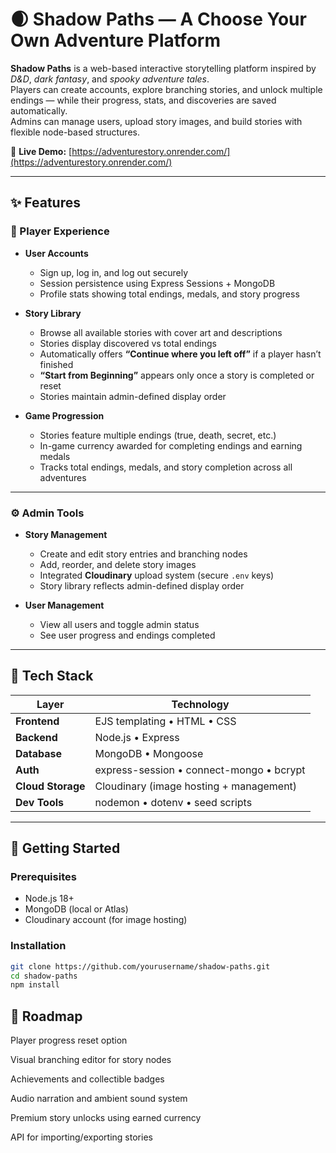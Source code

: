 # 🌒 Shadow Paths — A Choose Your Own Adventure Platform

**Shadow Paths** is a web-based interactive storytelling platform inspired by _D&D_, _dark fantasy_, and _spooky adventure tales_.  
Players can create accounts, explore branching stories, and unlock multiple endings — while their progress, stats, and discoveries are saved automatically.  
Admins can manage users, upload story images, and build stories with flexible node-based structures.

🔗 **Live Demo:** [https://adventurestory.onrender.com/](https://adventurestory.onrender.com/)

---

## ✨ Features

### 🧍 Player Experience

- **User Accounts**

  - Sign up, log in, and log out securely
  - Session persistence using Express Sessions + MongoDB
  - Profile stats showing total endings, medals, and story progress

- **Story Library**

  - Browse all available stories with cover art and descriptions
  - Stories display discovered vs total endings
  - Automatically offers **“Continue where you left off”** if a player hasn’t finished
  - **“Start from Beginning”** appears only once a story is completed or reset
  - Stories maintain admin-defined display order

- **Game Progression**
  - Stories feature multiple endings (true, death, secret, etc.)
  - In-game currency awarded for completing endings and earning medals
  - Tracks total endings, medals, and story completion across all adventures

---

### ⚙️ Admin Tools

- **Story Management**

  - Create and edit story entries and branching nodes
  - Add, reorder, and delete story images
  - Integrated **Cloudinary** upload system (secure `.env` keys)
  - Story library reflects admin-defined display order

- **User Management**
  - View all users and toggle admin status
  - See user progress and endings completed

---

## 🧩 Tech Stack

| Layer             | Technology                               |
| ----------------- | ---------------------------------------- |
| **Frontend**      | EJS templating • HTML • CSS              |
| **Backend**       | Node.js • Express                        |
| **Database**      | MongoDB • Mongoose                       |
| **Auth**          | express-session • connect-mongo • bcrypt |
| **Cloud Storage** | Cloudinary (image hosting + management)  |
| **Dev Tools**     | nodemon • dotenv • seed scripts          |

---

## 🚀 Getting Started

### Prerequisites

- Node.js 18+
- MongoDB (local or Atlas)
- Cloudinary account (for image hosting)

### Installation

```bash
git clone https://github.com/yourusername/shadow-paths.git
cd shadow-paths
npm install

```

## 🧠 Roadmap

Player progress reset option

Visual branching editor for story nodes

Achievements and collectible badges

Audio narration and ambient sound system

Premium story unlocks using earned currency

API for importing/exporting stories
